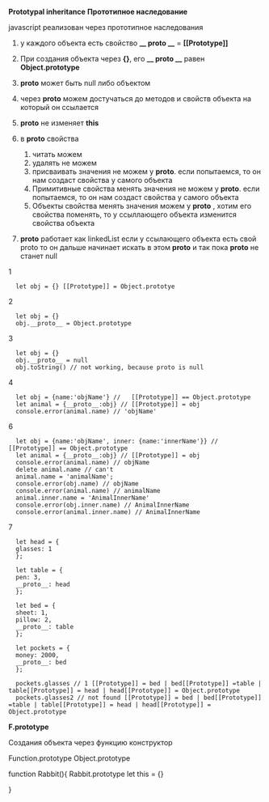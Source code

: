 **Prototypal inheritance**
**Прототипное наследование**

javascript реализован через прототипное наследования

1. у каждого объекта есть свойство **__ proto __** = **[[Prototype]]**
2. При создания объекта через **{}**, его **__ proto __** равен **Object.prototype**
3. **proto** может быть null либо объектом
4. через **proto** можем достучаться до методов и свойств объекта на который он ссылается
5. **proto** не изменяет **this**
6. в **proto** свойства
    1. читать можем
    2. удалять не можем
    3. присваивать значения не можем у **proto**. если попытаемся, то он нам создаст свойства у самого объекта
    3. Примитивные свойства менять значения не можем у **proto**. если попытаемся, то он нам создаст свойства у самого
       объекта
    5. Объекты свойства менять значения можем у **proto**  , хотим его свойства поменять, то у ссыллающего объекта
       изменится
       свойства объекта

7. **proto** работает как linkedList если у ссылающего объекта есть свой proto то он дальше начинает искать в
   этом **proto** и так пока **proto** не станет null

1

      let obj = {} [[Prototype]] = Object.prototye

2

      let obj = {}
      obj.__proto__ = Object.prototype

3

      let obj = {}
      obj.__proto__ = null 
      obj.toString() // not working, because proto is null

4

      let obj = {name:'objName'} //   [[Prototype]] == Object.prototype
      let animal = {__proto__:obj} // [[Prototype]] = obj
      console.error(animal.name) // 'objName'

6

      let obj = {name:'objName', inner: {name:'innerName'}} //   [[Prototype]] == Object.prototype
      let animal = {__proto__:obj} // [[Prototype]] = obj
      console.error(animal.name) // objName
      delete animal.name // can't
      animal.name = 'animalName';
      console.error(obj.name) // objName
      console.error(animal.name) // animalName
      animal.inner.name = 'AnimalInnerName'
      console.error(obj.inner.name) // AnimalInnerName
      console.error(animal.inner.name) // AnimalInnerName

7

      let head = {
      glasses: 1
      };
      
      let table = {
      pen: 3,
      __proto__: head
      };
      
      let bed = {
      sheet: 1,
      pillow: 2,
      __proto__: table
      };
      
      let pockets = {
      money: 2000,
      __proto__: bed
      };
      
      pockets.glasses // 1 [[Prototype]] = bed | bed[[Prototype]] =table | table[[Prototype]] = head | head[[Prototype]] = Object.prototype 
      pockets.glasses2 // not found [[Prototype]] = bed | bed[[Prototype]] =table | table[[Prototype]] = head | head[[Prototype]] = Object.prototype 

**F.prototype**

Создания объекта через функцию конструктор

Function.prototype
Object.prototype

function Rabbit(){
Rabbit.prototype
let this = {}

}

